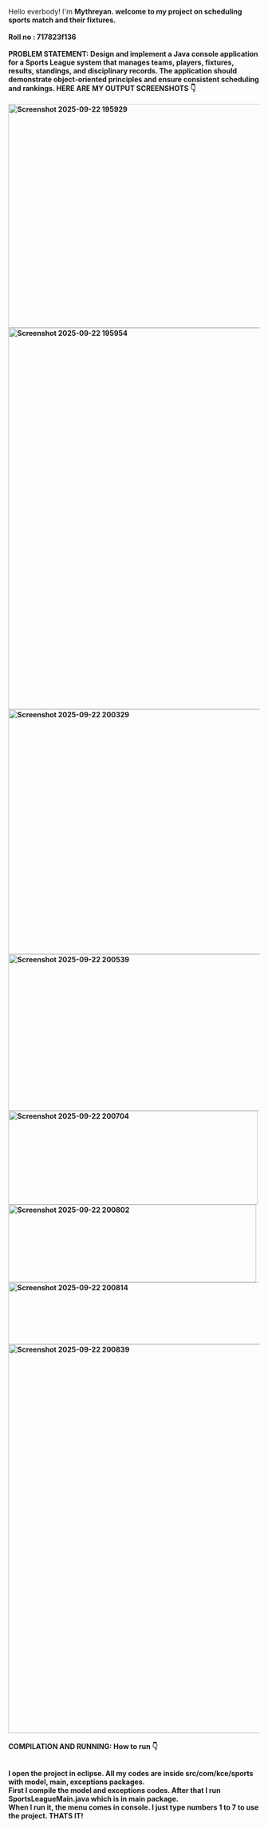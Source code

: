 Hello everbody! I'm <b>Mythreyan.<b> welcome to my project on scheduling  sports match and their fixtures.<br><br>  <b>Roll no : 717823f136<b> <br><br>
PROBLEM STATEMENT: Design and implement a Java console application for a Sports League system that manages teams, players, fixtures, results, standings, and disciplinary records. The application should demonstrate object-oriented principles and ensure consistent scheduling and rankings.
HERE ARE MY OUTPUT SCREENSHOTS 👇<br><br>
<img width="970" height="449" alt="Screenshot 2025-09-22 195929" src="https://github.com/user-attachments/assets/465798b8-d89b-4b92-beaa-12cb7a7bb27d" />
<img width="817" height="765" alt="Screenshot 2025-09-22 195954" src="https://github.com/user-attachments/assets/7e8cd5bf-20d3-4bb6-ae52-054eb7535a45" />
<img width="763" height="491" alt="Screenshot 2025-09-22 200329" src="https://github.com/user-attachments/assets/9c4f141e-89f8-41e2-b206-e3ceea27f9df" />
<img width="551" height="314" alt="Screenshot 2025-09-22 200539" src="https://github.com/user-attachments/assets/140cc9e6-dd32-4adf-bf47-a7c674305cac" />
<img width="500" height="188" alt="Screenshot 2025-09-22 200704" src="https://github.com/user-attachments/assets/64b4de3b-6ba5-407c-afef-4173c51faa58" />
<img width="497" height="156" alt="Screenshot 2025-09-22 200802" src="https://github.com/user-attachments/assets/90829237-09d6-4013-8189-e05d56972ab0" />
<img width="596" height="124" alt="Screenshot 2025-09-22 200814" src="https://github.com/user-attachments/assets/f2787099-1ce7-4f44-ba4e-de9833853f68" />
<img width="655" height="780" alt="Screenshot 2025-09-22 200839" src="https://github.com/user-attachments/assets/a076e9ff-6c86-4dfe-a680-2fbe812871ae" /> <br><br>
COMPILATION AND RUNNING: How to run 👇 <br><br>

I open the project in eclipse. All my codes are inside src/com/kce/sports with model, main, exceptions packages.  
First I compile the model and exceptions codes. After that I run SportsLeagueMain.java which is in main package.  
When I run it, the menu comes in console. I just type numbers 1 to 7 to use the project.  THATS IT!




